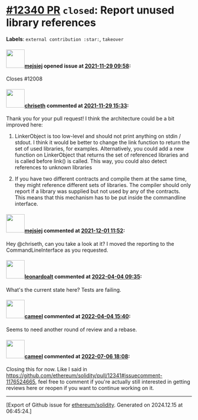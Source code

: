 # [\#12340 PR](https://github.com/ethereum/solidity/pull/12340) `closed`: Report unused library references
**Labels**: `external contribution :star:`, `takeover`


#### <img src="https://avatars.githubusercontent.com/u/93134155?v=4" width="50">[mejsiej](https://github.com/mejsiej) opened issue at [2021-11-29 09:58](https://github.com/ethereum/solidity/pull/12340):

Closes #12008 

#### <img src="https://avatars.githubusercontent.com/u/9073706?v=4" width="50">[chriseth](https://github.com/chriseth) commented at [2021-11-29 15:33](https://github.com/ethereum/solidity/pull/12340#issuecomment-981748081):

Thank you for your pull request! I think the architecture could be a bit improved here:

1. LinkerObject is too low-level and should not print anything on stdin / stdout. I think it would be better to change the link function to return the set of used libraries, for examples. Alternatively, you could add a new function on LinkerObject that returns the set of referenced libraries and is called before link() is called. This way, you could also detect references to unknown libraries

2. If you have two different contracts and compile them at the same time, they might reference different sets of libraries. The compiler should only report if a library was supplied but not used by any of the contracts. This means that this mechanism has to be put inside the commandline interface.

#### <img src="https://avatars.githubusercontent.com/u/93134155?v=4" width="50">[mejsiej](https://github.com/mejsiej) commented at [2021-12-01 11:52](https://github.com/ethereum/solidity/pull/12340#issuecomment-983566019):

Hey @chriseth, can you take a look at it? I moved the reporting to the CommandLineInterface as you requested.

#### <img src="https://avatars.githubusercontent.com/u/504195?u=ce2facd14af9fd474ebff49f0d44891f56f7500f&v=4" width="50">[leonardoalt](https://github.com/leonardoalt) commented at [2022-04-04 09:35](https://github.com/ethereum/solidity/pull/12340#issuecomment-1087332180):

What's the current state here? Tests are failing.

#### <img src="https://avatars.githubusercontent.com/u/137030?v=4" width="50">[cameel](https://github.com/cameel) commented at [2022-04-04 15:40](https://github.com/ethereum/solidity/pull/12340#issuecomment-1087715862):

Seems to need another round of review and a rebase.

#### <img src="https://avatars.githubusercontent.com/u/137030?v=4" width="50">[cameel](https://github.com/cameel) commented at [2022-07-06 18:08](https://github.com/ethereum/solidity/pull/12340#issuecomment-1176525769):

Closing this for now. Like I said in https://github.com/ethereum/solidity/pull/12341#issuecomment-1176524665, feel free to comment if you're actually still interested in getting reviews here or reopen if you want to continue working on it.


-------------------------------------------------------------------------------



[Export of Github issue for [ethereum/solidity](https://github.com/ethereum/solidity). Generated on 2024.12.15 at 06:45:24.]
